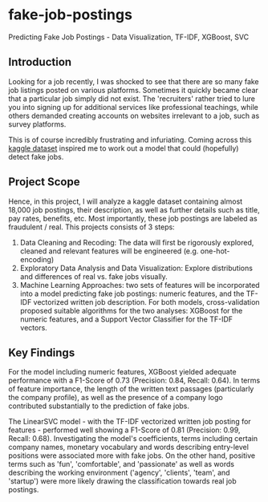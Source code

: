 # fake-job-postings
Predicting Fake Job Postings - Data Visualization, TF-IDF, XGBoost, SVC

## Introduction
Looking for a job recently, I was shocked to see that there are so many fake job listings posted on various platforms. Sometimes it quickly became clear that a particular job simply did not exist. The 'recruiters' rather tried to lure you into signing up for additional services like professional teachings, while others demanded creating accounts on websites irrelevant to a job, such as survey platforms.

This is of course incredibly frustrating and infuriating. Coming across this [kaggle dataset](https://www.kaggle.com/datasets/shivamb/real-or-fake-fake-jobposting-prediction) inspired me to work out a model that could (hopefully) detect fake jobs.


## Project Scope
Hence, in this project, I will analyze a kaggle dataset containing almost 18,000 job postings, their description, as well as further details such as title, pay rates, benefits, etc. Most importantly, these job postings are labeled as fraudulent / real. This projects consists of 3 steps:
1. Data Cleaning and Recoding: The data will first be rigorously explored, cleaned and relevant features will be engineered (e.g. one-hot-encoding)
2. Exploratory Data Analysis and Data Visualization: Explore distributions and differences of real vs. fake jobs visually.
3. Machine Learning Approaches: two sets of features will be incorporated into a model predicting fake job postings: numeric features, and the TF-IDF vectorized written job description. For both models, cross-validation proposed suitable algorithms for the two analyses: XGBoost for the numeric features, and a Support Vector Classifier for the TF-IDF vectors.


## Key Findings
For the model including numeric features, XGBoost yielded adequate performance with a F1-Score of 0.73 (Precision: 0.84, Recall: 0.64). In terms of feature importance, the length of the written text passages (particularly the company profile), as well as the presence of a company logo contributed substantially to the prediction of fake jobs.

The LinearSVC model - with the TF-IDF vectorized written job posting for features - performed well showing a F1-Score of 0.81 (Precision: 0.99, Recall: 0.68). Investigating the model's coefficients, terms including certain company names, monetary vocabulary and words describing entry-level positions were associated more with fake jobs. On the other hand, positive terms such as 'fun', 'comfortable', and 'passionate' as well as words describing the working environment ('agency', 'clients', 'team', and 'startup') were more likely drawing the classification towards real job postings.